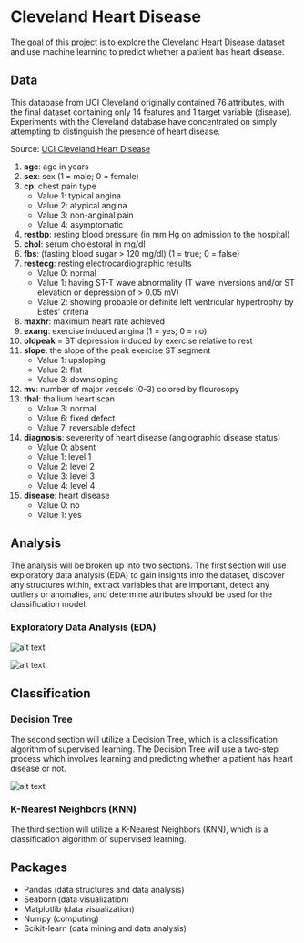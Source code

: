 # Cleveland Heart Disease

The goal of this project is to explore the Cleveland Heart Disease dataset and use machine learning to predict whether a patient has heart disease. 

## Data
This database from UCI Cleveland originally contained 76 attributes, with the final dataset containing only 14 features and 1 target variable (disease).
Experiments with the Cleveland database have concentrated on simply attempting to distinguish the presence of heart disease.

Source: [UCI Cleveland Heart Disease](https://archive.ics.uci.edu/ml/datasets/Heart+Disease)

1. **age**: age in years
2. **sex**: sex (1 = male; 0 = female)
3. **cp**: chest pain type
    * Value 1: typical angina
    * Value 2: atypical angina
    * Value 3: non-anginal pain
    * Value 4: asymptomatic
4. **restbp**: resting blood pressure (in mm Hg on admission to the hospital)
5. **chol**: serum cholestoral in mg/dl
6. **fbs**: (fasting blood sugar > 120 mg/dl)  (1 = true; 0 = false)
7. **restecg**: resting electrocardiographic results
    * Value 0: normal
    * Value 1: having ST-T wave abnormality (T wave inversions and/or ST elevation or depression of > 0.05 mV)
    * Value 2: showing probable or definite left ventricular hypertrophy by Estes' criteria
8. **maxhr**: maximum heart rate achieved
9. **exang**: exercise induced angina (1 = yes; 0 = no)
10. **oldpeak** = ST depression induced by exercise relative to rest
11. **slope**: the slope of the peak exercise ST segment
    * Value 1: upsloping
    * Value 2: flat
    * Value 3: downsloping
12. **mv**: number of major vessels (0-3) colored by flourosopy
13. **thal**: thallium heart scan 
    * Value 3: normal
    * Value 6: fixed defect
    * Value 7: reversable defect
14. **diagnosis**: severerity of heart disease (angiographic disease status)
    * Value 0: absent
    * Value 1: level 1 
    * Value 2: level 2 
    * Value 3: level 3
    * Value 4: level 4
15. **disease**: heart disease
    * Value 0: no 
    * Value 1: yes

## Analysis
The analysis will be broken up into two sections. The first section will use exploratory data analysis (EDA) to gain insights into the dataset, discover any structures within, extract variables that are important, detect any outliers or anomalies, and determine attributes should be used for the classification model. 

### Exploratory Data Analysis (EDA)

![alt text](https://github.com/dreblock87/ClevelandHeartDisease/blob/master/Images/Barchart.png "Logo Title Text 1")

![alt text](https://github.com/dreblock87/ClevelandHeartDisease/blob/master/Images/Pairplot.png "Logo Title Text 1")

## Classification

### Decision Tree

The second section will utilize a Decision Tree, which is a classification algorithm of supervised learning. The Decision Tree will use a two-step process which involves learning and predicting whether a patient has heart disease or not. 

![alt text](https://github.com/dreblock87/ClevelandHeartDisease/blob/master/Images/Decisiontree.png "Logo Title Text 1")

### K-Nearest Neighbors (KNN)

The third section will utilize a K-Nearest Neighbors (KNN), which is a classification algorithm of supervised learning.

## Packages
  * Pandas (data structures and data analysis)
  * Seaborn (data visualization)
  * Matplotlib (data visualization)
  * Numpy (computing)
  * Scikit-learn (data mining and data analysis)
  
